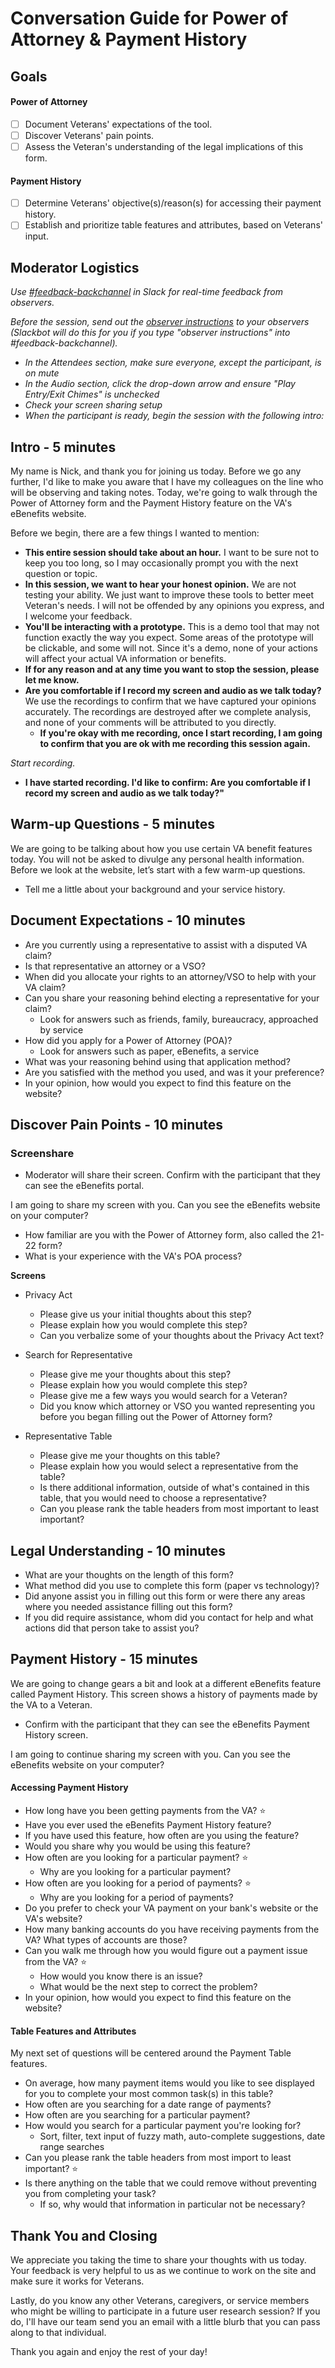 # Conversation Guide for Power of Attorney & Payment History 

## Goals
#### Power of Attorney
- [ ] Document Veterans' expectations of the tool.
- [ ] Discover Veterans' pain points.
- [ ] Assess the Veteran's understanding of the legal implications of this form.
#### Payment History
- [ ] Determine Veterans' objective(s)/reason(s) for accessing their payment history.
- [ ] Establish and prioritize table features and attributes, based on Veterans' input.

## Moderator Logistics

*Use [#feedback-backchannel](https://dsva.slack.com/messages/C40B45NJK/details/) in Slack for real-time feedback from observers.*

*Before the session, send out the [observer instructions](https://github.com/department-of-veterans-affairs/va.gov-team/blob/master/platform/research/during-research/howto-observer-instructions.md) to your observers (Slackbot will do this for you if you type "observer instructions" into #feedback-backchannel).*

- *In the Attendees section, make sure everyone, except the participant, is on mute*
- *In the Audio section, click the drop-down arrow and ensure "Play Entry/Exit Chimes" is unchecked*
- *Check your screen sharing setup*
- *When the participant is ready, begin the session with the following intro:*

## Intro - 5 minutes
My name is Nick, and thank you for joining us today.  Before we go any further, I'd like to make you aware that I have my colleagues on the line who will be observing and taking notes.  Today, we're going to walk through the Power of Attorney form and the Payment History feature on the VA's eBenefits website. 

Before we begin, there are a few things I wanted to mention:

- **This entire session should take about an hour.** I want to be sure not to keep you too long, so I may occasionally prompt you with the next question or topic.
- **In this session, we want to hear your honest opinion.** We are not testing your ability. We just want to improve these tools to better meet Veteran's needs. I will not be offended by any opinions you express, and I welcome your feedback.
- **You'll be interacting with a prototype.** This is a demo tool that may not function exactly the way you expect. Some areas of the prototype will be clickable, and some will not. Since it's a demo, none of your actions will affect your actual VA information or benefits.
- **If for any reason and at any time you want to stop the session, please let me know.** 
- **Are you comfortable if I record my screen and audio as we talk today?** We use the recordings to confirm that we have captured your opinions accurately. The recordings are destroyed after we complete analysis, and none of your comments will be attributed to you directly. 
    - **If you're okay with me recording, once I start recording, I am going to confirm that you are ok with me recording this session again.** 

*Start recording.*

- **I have started recording. I'd like to confirm: Are you comfortable if I record my screen and audio as we talk today?"** 

## Warm-up Questions - 5 minutes

We are going to be talking about how you use certain VA benefit features today. You will not be asked to divulge any personal health information.  Before we look at the website, let’s start with a few warm-up questions.

- Tell me a little about your background and your service history.


## Document Expectations - 10 minutes
- Are you currently using a representative to assist with a disputed VA claim?
- Is that representative an attorney or a VSO?
- When did you allocate your rights to an attorney/VSO to help with your VA claim?
- Can you share your reasoning behind electing a representative for your claim?
    - Look for answers such as friends, family, bureaucracy, approached by service
- How did you apply for a Power of Attorney (POA)? 
    - Look for answers such as paper, eBenefits, a service
- What was your reasoning behind using that application method?
- Are you satisfied with the method you used, and was it your preference?
- In your opinion, how would you expect to find this feature on the website?

## Discover Pain Points - 10 minutes
### Screenshare
- Moderator will share their screen. Confirm with the participant that they can see the eBenefits portal. 

I am going to share my screen with you. Can you see the eBenefits website on your computer?

- How familiar are you with the Power of Attorney form, also called the 21-22 form? 
- What is your experience with the VA's POA process?

**Screens**
- Privacy Act
  - Please give us your initial thoughts about this step?
  - Please explain how you would complete this step?
  - Can you verbalize some of your thoughts about the Privacy Act text?
    
- Search for Representative
  - Please give me your thoughts about this step?
  - Please explain how you would complete this step?
  - Please give me a few ways you would search for a Veteran?
  - Did you know which attorney or VSO you wanted representing you before you began filling out the Power of Attorney form?
      
- Representative Table
  - Please give me your thoughts on this table?
  - Please explain how you would select a representative from the table?
  - Is there additional information, outside of what's contained in this table, that you would need to choose a representative?
  - Can you please rank the table headers from most important to least important?
   
## Legal Understanding - 10 minutes
- What are your thoughts on the length of this form? 
- What method did you use to complete this form (paper vs technology)?
- Did anyone assist you in filling out this form or were there any areas where you needed assistance filling out this form?
- If you did require assistance, whom did you contact for help and what actions did that person take to assist you? 

## Payment History - 15 minutes
We are going to change gears a bit and look at a different eBenefits feature called Payment History. This screen shows a history of payments made by the VA to a Veteran. 

- Confirm with the participant that they can see the eBenefits Payment History screen. 

I am going to continue sharing my screen with you. Can you see the eBenefits website on your computer?

#### Accessing Payment History
- How long have you been getting payments from the VA? ⭐
- Have you ever used the eBenefits Payment History feature?
- If you have used this feature, how often are you using the feature?
- Would you share why you would be using this feature?
- How often are you looking for a particular payment? ⭐
  - Why are you looking for a particular payment? 
- How often are you looking for a period of payments? ⭐
  - Why are you looking for a period of payments?
- Do you prefer to check your VA payment on your bank's website or the VA's website?
- How many banking accounts do you have receiving payments from the VA? What types of accounts are those?
- Can you walk me through how you would figure out a payment issue from the VA? ⭐
  - How would you know there is an issue?
  - What would be the next step to correct the problem?
 - In your opinion, how would you expect to find this feature on the website?

#### Table Features and Attributes
My next set of questions will be centered around the Payment Table features.
- On average, how many payment items would you like to see displayed for you to complete your most common task(s) in this table?
- How often are you searching for a date range of payments?
- How often are you searching for a particular payment?
- How would you search for a particular payment you're looking for?
    - Sort, filter, text input of fuzzy math, auto-complete suggestions, date range searches
- Can you please rank the table headers from most import to least important? ⭐
- Is there anything on the table that we could remove without preventing you from completing your task? 
  - If so, why would that information in particular not be necessary?

## Thank You and Closing 

We appreciate you taking the time to share your thoughts with us today. Your feedback is very helpful to us as we continue to work on the site and make sure it works for Veterans.

Lastly, do you know any other Veterans, caregivers, or service members who might be willing to participate in a future user research session? 
    If you do, I'll have our team send you an email with a little blurb that you can pass along to that individual. 

Thank you again and enjoy the rest of your day!
